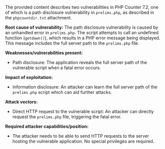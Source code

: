 The provided content describes two vulnerabilities in PHP Counter 7.2, one of which is a path disclosure vulnerability in `prelims.php`, as described in the `phpcountdir.txt` attachment.

**Root cause of vulnerability:**
The path disclosure vulnerability is caused by an unhandled error in `prelims.php`. The script attempts to call an undefined function (`getdawn()`), which results in a PHP error message being displayed. This message includes the full server path to the `prelims.php` file.

**Weaknesses/vulnerabilities present:**
- Path disclosure: The application reveals the full server path of the vulnerable script when a fatal error occurs.

**Impact of exploitation:**
- Information disclosure: An attacker can learn the full server path of the `prelims.php` script which can aid further attacks.

**Attack vectors:**
- Direct HTTP request to the vulnerable script: An attacker can directly request the `prelims.php` file, triggering the fatal error.

**Required attacker capabilities/position:**
- The attacker needs to be able to send HTTP requests to the server hosting the vulnerable application. No special privileges are required.